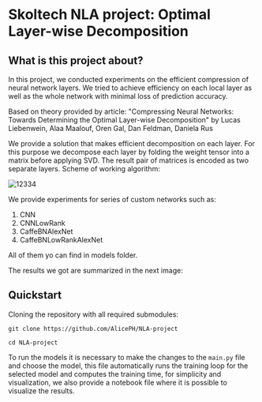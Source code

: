 Skoltech NLA project: Optimal Layer-wise Decomposition
===================================

## What is this project about?

In this project, we conducted experiments on the efficient compression of neural network layers. We tried to achieve efficiency on each local layer as well as the whole network with minimal loss of prediction accuracy.

Based on theory provided by article: "Compressing Neural Networks: Towards Determining the Optimal Layer-wise Decomposition" by Lucas Liebenwein,  Alaa Maalouf, Oren Gal, Dan Feldman, Daniela Rus

We provide a solution that makes efficient decomposition on each layer. For this purpose we decompose each layer by folding the weight tensor into a matrix before applying SVD. The result pair of matrices is encoded as two separate layers. Scheme of working algorithm:


![12334](https://user-images.githubusercontent.com/98256321/209015877-86a3bcf8-5889-46c3-9bc4-f97e22ccf785.jpg)

We provide experiments for series of custom networks such as:
1) CNN
2) CNNLowRank
3) CaffeBNAlexNet
4) CaffeBNLowRankAlexNet

All of them yo can find in models folder.

The results we got are summarized in the next image:



## Quickstart

Cloning the repository with all required submodules:

    git clone https://github.com/AlicePH/NLA-project

    cd NLA-project

To run the models it is necessary to make the changes to the `main.py` file and choose the model, this file automatically runs the training loop for the selected model and computes the training time, for simplicity and visualization, we also provide a notebook file where it is possible to visualize the results.


